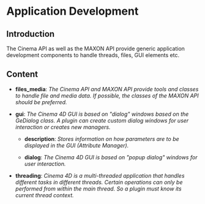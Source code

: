 # Application Development

## Introduction

The Cinema API as well as the MAXON API provide generic application development components to handle threads, files, GUI elements etc.

## Content

* **files_media**: *The Cinema API and MAXON API provide tools and classes to handle file and media data. If possible, the classes of the MAXON API should be preferred.*

* **gui**: *The Cinema 4D GUI is based on "dialog" windows based on the GeDialog class. A plugin can create custom dialog windows for user interaction or creates new managers.*
  
  * **description**: *Stores information on how parameters are to be displayed in the GUI (Attribute Manager).*
  
  * **dialog**: *The Cinema 4D GUI is based on "popup dialog" windows for user interaction.*
  
* **threading**: *Cinema 4D is a multi-threaded application that handles different tasks in different threads. Certain operations can only be performed from within the main thread. So a plugin must know its current thread context.*
